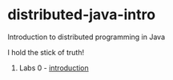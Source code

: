 distributed-java-intro
======================

Introduction to distributed programming in Java

I hold the stick of truth!

1. Labs 0 - [introduction](0-introduction/README.md)

